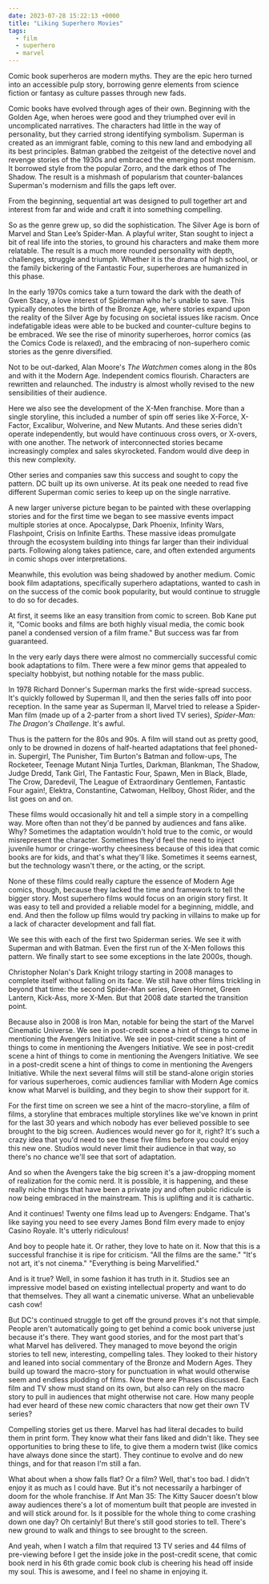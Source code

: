 ```yaml
---
date: 2023-07-28 15:22:13 +0000
title: "Liking Superhero Movies"
tags:
  - film
  - superhero
  - marvel
---
```


Comic book superheros are modern myths. They are the epic hero turned into an
accessible pulp story, borrowing genre elements from science fiction or fantasy
as culture passes through new fads.

Comic books have evolved through ages of their own. Beginning with the Golden
Age, when heroes were good and they triumphed over evil in uncomplicated
narratives. The characters had little in the way of personality, but they
carried strong identifying symbolism. Superman is created as an immigrant fable,
coming to this new land and embodying all its best principles. Batman grabbed
the zeitgeist of the detective novel and revenge stories of the 1930s and
embraced the emerging post modernism. It borrowed style from the popular Zorro,
and the dark ethos of The Shadow. The result is a mishmash of popularism that
counter-balances Superman's modernism and fills the gaps left over.

From the beginning, sequential art was designed to pull together art and
interest from far and wide and craft it into something compelling.

So as the genre grew up, so did the sophistication. The Silver Age is born of
Marvel and Stan Lee’s Spider-Man. A playful writer, Stan sought to inject a bit
of real life into the stories, to ground his characters and make them more
relatable. The result is a much more rounded personality with depth, challenges,
struggle and triumph. Whether it is the drama of high school, or the family
bickering of the Fantastic Four, superheroes are humanized in this phase.

In the early 1970s comics take a turn toward the dark with the death of Gwen
Stacy, a love interest of Spiderman who he's unable to save. This typically
denotes the birth of the Bronze Age, where stories expand upon the reality of
the Silver Age by focusing on societal issues like racism. Once indefatigable
ideas were able to be bucked and counter-culture begins to be embraced. We see
the rise of minority superheroes, horror comics (as the Comics Code is relaxed),
and the embracing of non-superhero comic stories as the genre diversified.

Not to be out-darked, Alan Moore's _The Watchmen_ comes along in the 80s and
with it the Modern Age. Independent comics flourish. Characters are rewritten
and relaunched. The industry is almost wholly revised to the new sensibilities
of their audience.

Here we also see the development of the X-Men franchise. More than a single
storyline, this included a number of spin off series like X-Force, X-Factor,
Excalibur, Wolverine, and New Mutants. And these series didn't operate
independently, but would have continuous cross overs, or X-overs, with one
another. The network of interconnected stories became increasingly complex and
sales skyrocketed. Fandom would dive deep in this new complexity.

Other series and companies saw this success and sought to copy the pattern. DC
built up its own universe. At its peak one needed to read five different
Superman comic series to keep up on the single narrative.

A new larger universe picture began to be painted with these overlapping stories
and for the first time we began to see massive events impact multiple stories at
once. Apocalypse, Dark Phoenix, Infinity Wars, Flashpoint, Crisis on Infinite
Earths. These massive ideas promulgate through the ecosystem building into
things far larger than their individual parts. Following along takes patience,
care, and often extended arguments in comic shops over interpretations.

Meanwhile, this evolution was being shadowed by another medium. Comic book film
adaptations, specifically superhero adaptations, wanted to cash in on the
success of the comic book popularity, but would continue to struggle to do so
for decades.

At first, it seems like an easy transition from comic to screen. Bob Kane put
it, “Comic books and films are both highly visual media, the comic book panel
a condensed version of a film frame." But success was far from guaranteed.

In the very early days there were almost no commercially successful comic book
adaptations to film. There were a few minor gems that appealed to specialty
hobbyist, but nothing notable for the mass public.

In 1978 Richard Donner's Superman marks the first wide-spread success. It's
quickly followed by Superman II, and then the series falls off into poor
reception. In the same year as Superman II, Marvel tried to release a Spider-Man
film (made up of a 2-parter from a short lived TV series), _Spider-Man: The
Dragon's Challenge_. It's awful.

Thus is the pattern for the 80s and 90s. A film will stand out as pretty good,
only to be drowned in dozens of half-hearted adaptations that feel phoned-in.
Supergirl, The Punisher, Tim Burton's Batman and follow-ups, The Rocketeer,
Teenage Mutant Ninja Turtles, Darkman, Blankman, The Shadow, Judge Dredd, Tank
Girl, The Fantastic Four, Spawn, Men in Black, Blade, The Crow, Daredevil, The
League of Extraordinary Gentlemen, Fantastic Four again!, Elektra, Constantine,
Catwoman, Hellboy, Ghost Rider, and the list goes on and on.

These films would occasionally hit and tell a simple story in a compelling way.
More often than not they'd be panned by audiences and fans alike. Why? Sometimes
the adaptation wouldn't hold true to the comic, or would misrepresent the
character. Sometimes they'd feel the need to inject juvenile humor or
cringe-worthy cheesiness because of this idea that comic books are for kids, and
that's what they'll like. Sometimes it seems earnest, but the technology wasn't
there, or the acting, or the script.

None of these films could really capture the essence of Modern Age comics,
though, because they lacked the time and framework to tell the bigger story.
Most superhero films would focus on an origin story first. It was easy to tell
and provided a reliable model for a beginning, middle, and end. And then the
follow up films would try packing in villains to make up for a lack of character
development and fall flat.

We see this with each of the first two Spiderman series. We see it with Superman
and with Batman. Even the first run of the X-Men follows this pattern. We
finally start to see some exceptions in the late 2000s, though.

Christopher Nolan's Dark Knight trilogy starting in 2008 manages to complete
itself without falling on its face. We still have other films trickling in
beyond that time: the second Spider-Man series, Green Hornet, Green Lantern,
Kick-Ass, more X-Men. But that 2008 date started the transition point.

Because also in 2008 is Iron Man, notable for being the start of the Marvel
Cinematic Universe. We see in post-credit scene a hint of things to come in
mentioning the Avengers Initiative. We see in post-credit scene a hint of things
to come in mentioning the Avengers Initiative. We see in post-credit scene
a hint of things to come in mentioning the Avengers Initiative. We see in
a post-credit scene a hint of things to come in mentioning the Avengers
Initiative. While the next several films will still be stand-alone origin
stories for various superheroes, comic audiences familiar with Modern Age comics
know what Marvel is building, and they begin to show their support for it.

For the first time on screen we see a hint of the macro-storyline, a film of
films, a storyline that embraces multiple storylines like we've known in print
for the last 30 years and which nobody has ever believed possible to see brought
to the big screen. Audiences would never go for it, right? It's such a crazy
idea that you'd need to see these five films before you could enjoy this new
one. Studios would never limit their audience in that way, so there's no chance
we'll see that sort of adaptation.

And so when the Avengers take the big screen it's a jaw-dropping moment of
realization for the comic nerd. It is possible, it is happening, and these
really niche things that have been a private joy and often public ridicule is
now being embraced in the mainstream. This is uplifting and it is cathartic.

And it continues! Twenty one films lead up to Avengers: Endgame. That's like
saying you need to see every James Bond film every made to enjoy Casino Royale.
It's utterly ridiculous!

And boy to people hate it. Or rather, they love to hate on it. Now that this is
a successful franchise it is ripe for criticism. "All the films are the same."
"It's not art, it's not cinema." "Everything is being Marvelified."

And is it true? Well, in some fashion it has truth in it. Studios see an
impressive model based on existing intellectual property and want to do that
themselves. They all want a cinematic universe. What an unbelievable cash cow!

But DC's continued struggle to get off the ground proves it's not that simple.
People aren't automatically going to get behind a comic book universe just
because it's there. They want good stories, and for the most part that's what
Marvel has delivered. They managed to move beyond the origin stories to tell
new, interesting, compelling tales. They looked to their history and leaned into
social commentary of the Bronze and Modern Ages. They build up toward the
macro-story for punctuation in what would otherwise seem and endless plodding of
films. Now there are Phases discussed. Each film and TV show must stand on its
own, but also can rely on the macro story to pull in audiences that might
otherwise not care. How many people had ever heard of these new comic characters
that now get their own TV series?

Compelling stories get us there. Marvel has had literal decades to build them in
print form. They know what their fans liked and didn't like. They see
opportunities to bring these to life, to give them a modern twist (like comics
have always done since the start). They continue to evolve and do new things,
and for that reason I'm still a fan.

What about when a show falls flat? Or a film? Well, that's too bad. I didn't
enjoy it as much as I could have. But it's not necessarily a harbinger of doom
for the whole franchise. If Ant Man 35: The Kitty Saucer doesn't blow away
audiences there's a lot of momentum built that people are invested in and will
stick around for. Is it possible for the whole thing to come crashing down one
day? Oh certainly! But there's still good stories to tell. There's new ground to
walk and things to see brought to the screen.

And yeah, when I watch a film that required 13 TV series and 44 films of
pre-viewing before I get the inside joke in the post-credit scene, that comic
book nerd in his 6th grade comic book club is cheering his head off inside my
soul. This is awesome, and I feel no shame in enjoying it.


<!--  vim: set shiftwidth=4 tabstop=4 expandtab: -->
